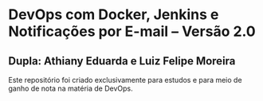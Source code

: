 <h1>DevOps com Docker, Jenkins e Notificações por E-mail – Versão 2.0</h1>
<h2>Dupla: Athiany Eduarda e Luiz Felipe Moreira</h2>

<p>Este repositório foi criado exclusivamente para estudos e para meio de ganho de nota na matéria de DevOps.</p>
